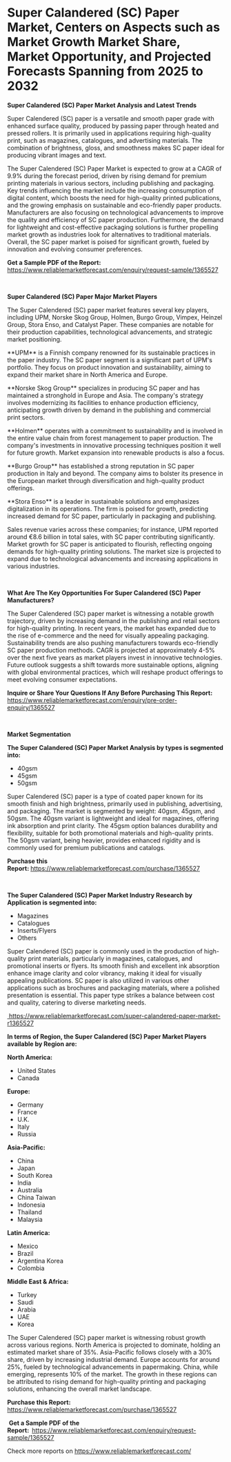 <p><h1>Super Calandered (SC) Paper Market, Centers on Aspects such as Market Growth Market Share, Market Opportunity, and Projected Forecasts Spanning from 2025 to 2032</h1></p><p><strong>Super Calandered (SC) Paper Market Analysis and Latest Trends</strong></p>
<p><p>Super Calendered (SC) paper is a versatile and smooth paper grade with enhanced surface quality, produced by passing paper through heated and pressed rollers. It is primarily used in applications requiring high-quality print, such as magazines, catalogues, and advertising materials. The combination of brightness, gloss, and smoothness makes SC paper ideal for producing vibrant images and text.</p><p>The Super Calendered (SC) Paper Market is expected to grow at a CAGR of 9.9% during the forecast period, driven by rising demand for premium printing materials in various sectors, including publishing and packaging. Key trends influencing the market include the increasing consumption of digital content, which boosts the need for high-quality printed publications, and the growing emphasis on sustainable and eco-friendly paper products. Manufacturers are also focusing on technological advancements to improve the quality and efficiency of SC paper production. Furthermore, the demand for lightweight and cost-effective packaging solutions is further propelling market growth as industries look for alternatives to traditional materials. Overall, the SC paper market is poised for significant growth, fueled by innovation and evolving consumer preferences.</p></p>
<p><strong>Get a Sample PDF of the Report:&nbsp;</strong> <a href="https://www.reliablemarketforecast.com/enquiry/request-sample/1365527?utm_campaign=3528&utm_medium=2&utm_source=Github&utm_content=ia&utm_term=02042025&utm_id=super-calandered-sc-paper">https://www.reliablemarketforecast.com/enquiry/request-sample/1365527</a></p>
<p>&nbsp;</p>
<p><strong>Super Calandered (SC) Paper Major Market Players</strong></p>
<p><p>The Super Calendered (SC) paper market features several key players, including UPM, Norske Skog Group, Holmen, Burgo Group, Vimpex, Heinzel Group, Stora Enso, and Catalyst Paper. These companies are notable for their production capabilities, technological advancements, and strategic market positioning. </p><p>**UPM** is a Finnish company renowned for its sustainable practices in the paper industry. The SC paper segment is a significant part of UPM's portfolio. They focus on product innovation and sustainability, aiming to expand their market share in North America and Europe.</p><p>**Norske Skog Group** specializes in producing SC paper and has maintained a stronghold in Europe and Asia. The company's strategy involves modernizing its facilities to enhance production efficiency, anticipating growth driven by demand in the publishing and commercial print sectors.</p><p>**Holmen** operates with a commitment to sustainability and is involved in the entire value chain from forest management to paper production. The company's investments in innovative processing techniques position it well for future growth. Market expansion into renewable products is also a focus.</p><p>**Burgo Group** has established a strong reputation in SC paper production in Italy and beyond. The company aims to bolster its presence in the European market through diversification and high-quality product offerings.</p><p>**Stora Enso** is a leader in sustainable solutions and emphasizes digitalization in its operations. The firm is poised for growth, predicting increased demand for SC paper, particularly in packaging and publishing.</p><p>Sales revenue varies across these companies; for instance, UPM reported around €8.6 billion in total sales, with SC paper contributing significantly. Market growth for SC paper is anticipated to flourish, reflecting ongoing demands for high-quality printing solutions. The market size is projected to expand due to technological advancements and increasing applications in various industries.</p></p>
<p>&nbsp;</p>
<p><strong>What Are The Key Opportunities For Super Calandered (SC) Paper Manufacturers?</strong></p>
<p><p>The Super Calendered (SC) paper market is witnessing a notable growth trajectory, driven by increasing demand in the publishing and retail sectors for high-quality printing. In recent years, the market has expanded due to the rise of e-commerce and the need for visually appealing packaging. Sustainability trends are also pushing manufacturers towards eco-friendly SC paper production methods. CAGR is projected at approximately 4-5% over the next five years as market players invest in innovative technologies. Future outlook suggests a shift towards more sustainable options, aligning with global environmental practices, which will reshape product offerings to meet evolving consumer expectations.</p></p>
<p><strong>Inquire or Share Your Questions If Any Before Purchasing This Report:</strong> <a href="https://www.reliablemarketforecast.com/enquiry/pre-order-enquiry/1365527?utm_campaign=3528&utm_medium=2&utm_source=Github&utm_content=ia&utm_term=02042025&utm_id=super-calandered-sc-paper">https://www.reliablemarketforecast.com/enquiry/pre-order-enquiry/1365527</a></p>
<p>&nbsp;</p>
<p><strong>Market Segmentation</strong></p>
<p><strong>The Super Calandered (SC) Paper Market Analysis by types is segmented into:</strong></p>
<p><ul><li>40gsm</li><li>45gsm</li><li>50gsm</li></ul></p>
<p><p>Super Calendered (SC) paper is a type of coated paper known for its smooth finish and high brightness, primarily used in publishing, advertising, and packaging. The market is segmented by weight: 40gsm, 45gsm, and 50gsm. The 40gsm variant is lightweight and ideal for magazines, offering ink absorption and print clarity. The 45gsm option balances durability and flexibility, suitable for both promotional materials and high-quality prints. The 50gsm variant, being heavier, provides enhanced rigidity and is commonly used for premium publications and catalogs.</p></p>
<p><strong>Purchase this Report:&nbsp;</strong><a href="https://www.reliablemarketforecast.com/purchase/1365527?utm_campaign=3528&utm_medium=2&utm_source=Github&utm_content=ia&utm_term=02042025&utm_id=super-calandered-sc-paper">https://www.reliablemarketforecast.com/purchase/1365527</a></p>
<p>&nbsp;</p>
<p><strong>The Super Calandered (SC) Paper Market Industry Research by Application is segmented into:</strong></p>
<p><ul><li>Magazines</li><li>Catalogues</li><li>Inserts/Flyers</li><li>Others</li></ul></p>
<p><p>Super Calendered (SC) paper is commonly used in the production of high-quality print materials, particularly in magazines, catalogues, and promotional inserts or flyers. Its smooth finish and excellent ink absorption enhance image clarity and color vibrancy, making it ideal for visually appealing publications. SC paper is also utilized in various other applications such as brochures and packaging materials, where a polished presentation is essential. This paper type strikes a balance between cost and quality, catering to diverse marketing needs.</p></p>
<p><a href="https://www.reliablemarketforecast.com/super-calandered-paper-market-r1365527?utm_campaign=3528&utm_medium=2&utm_source=Github&utm_content=ia&utm_term=02042025&utm_id=super-calandered-sc-paper">&nbsp;https://www.reliablemarketforecast.com/super-calandered-paper-market-r1365527</a></p>
<p><strong>In terms of Region, the Super Calandered (SC) Paper Market Players available by Region are:</strong></p>
<p>
    <p> <strong> North America: </strong>
        <ul>
            <li>United States</li>
            <li>Canada</li>
        </ul>
        </p> 
    <p> <strong> Europe: </strong>
        <ul>
            <li>Germany</li>
            <li>France</li>
            <li>U.K.</li>
            <li>Italy</li>
            <li>Russia</li>
        </ul>
        </p> 
    <p> <strong> Asia-Pacific: </strong>
        <ul>
            <li>China</li>
            <li>Japan</li>
            <li>South Korea</li>
            <li>India</li>
            <li>Australia</li>
            <li>China Taiwan</li>
            <li>Indonesia</li>
            <li>Thailand</li>
            <li>Malaysia</li>
        </ul>
        </p> 
    <p> <strong> Latin America: </strong>
        <ul>
            <li>Mexico</li>
            <li>Brazil</li>
            <li>Argentina Korea</li>
            <li>Colombia</li>
        </ul>
        </p> 
    <p> <strong> Middle East & Africa: </strong>
        <ul>
            <li>Turkey</li>
            <li>Saudi</li>
            <li>Arabia</li>
            <li>UAE</li>
            <li>Korea</li>
        </ul>
    </p>
    </p>
<p><p>The Super Calendered (SC) paper market is witnessing robust growth across various regions. North America is projected to dominate, holding an estimated market share of 35%. Asia-Pacific follows closely with a 30% share, driven by increasing industrial demand. Europe accounts for around 25%, fueled by technological advancements in papermaking. China, while emerging, represents 10% of the market. The growth in these regions can be attributed to rising demand for high-quality printing and packaging solutions, enhancing the overall market landscape.</p></p>
<p><strong>Purchase this Report: </strong><a href="https://www.reliablemarketforecast.com/purchase/1365527?utm_campaign=3528&utm_medium=2&utm_source=Github&utm_content=ia&utm_term=02042025&utm_id=super-calandered-sc-paper">https://www.reliablemarketforecast.com/purchase/1365527</a></p>
<p>&nbsp;<strong>Get a Sample PDF of the Report:&nbsp;&nbsp;</strong><a href="https://www.reliablemarketforecast.com/enquiry/request-sample/1365527?utm_campaign=3528&utm_medium=2&utm_source=Github&utm_content=ia&utm_term=02042025&utm_id=super-calandered-sc-paper">https://www.reliablemarketforecast.com/enquiry/request-sample/1365527</a></p>
<p><strong></strong></p>
<p>Check more reports on <a href="https://www.reliablemarketforecast.com/?utm_campaign=3528&utm_medium=2&utm_source=Github&utm_content=ia&utm_term=02042025&utm_id=super-calandered-sc-paper">https://www.reliablemarketforecast.com/</a></p>